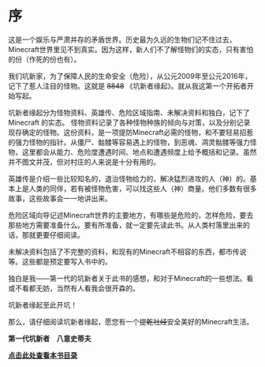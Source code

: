# 序 #

这是一个娱乐与严肃并存的矛盾世界。历史最为久远的生物们记不住过去，Minecraft世界里见不到真实。因为这样，新人们不了解怪物们的实态，只有害怕的份（作死的份也有）。

我们坑新家，为了保障人民的生命安全（危险），从公元2009年至公元2016年，记下了惹人注目的怪物。这就是 ~~8848~~ 《坑新者缘起》。就从我这第一个开拓者开始写起。

坑新者缘起分为怪物资料、英雄传、危险区域指南、未解决资料和独白，记下了 Minecraft 的实态。
怪物资料记录了各种怪物种族的倾向与对策，以及分别记录现存确定的怪物。这份资料，是一项提防Minecraft必需的怪物，和不要轻易招惹的强力怪物的指针。从僵尸、骷髅等容易遇上的怪物，到恶魂、凋灵骷髅等强力怪物，这里都会从能力、危险度遭遇时间、地点和遭遇频度上给予概括和记录。虽然并不图文并茂，但对村庄的人来说是十分有用的。

英雄传是介绍一些比较知名的，退治怪物给力的，解决猛烈进攻的人（神）的。基本上是人类的同伴，若有被怪物危害，可以找这些人（神）商量。他们多数有很多故事，这些故事会一一地讲出来。

危险区域向导记述Minecraft世界的主要地方，有哪些是危险的，怎样危险，要去那些地方需要准备什么。要有所准备，就一定要先读此书。从人类村落里出来的话，那就更要仔细阅读。

未解决资料包括了不完整的资料，和现有的Minecraft不相容的东西，都市传说等。这些都是预定要写入书中的。

独白是我——第一代的坑新者关于此书的感想，和对于Minecraft的一些想法。看或不看都无妨，当然有人看我会很开森的。

坑新者缘起至此开坑！

那么，请仔细阅读坑新者缘起，愿您有一个~~提乾社经~~安全美好的Minecraft生活。

**第一代坑新者　八意史蒂夫**

**[点击此处查看本书目录](https://github.com/Hawkins-Sherpherd/Minecraft-Gumon-Shiki/blob/master/目录.md)**